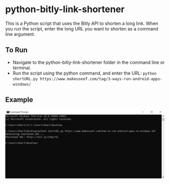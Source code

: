 # python-bitly-link-shortener
This is a Python script that uses the Bitly API to shorten a long link.
When you run the script, enter the long URL you want to shorten as a command line argument.

## To Run

* Navigate to the python-bitly-link-shortener folder in the command line or terminal.
* Run the script using the python command, and enter the URL: `python shortURL.py https://www.makeuseof.com/tag/3-ways-run-android-apps-windows/`

## Example

![alt text](preview.PNG)